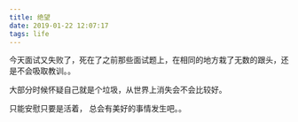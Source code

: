 ```yaml
---
title: 绝望
date: 2019-01-22 12:07:17
tags: life
---
```


今天面试又失败了，死在了之前那些面试题上，在相同的地方栽了无数的跟头，还是不会吸取教训。。

大部分时候怀疑自己就是个垃圾，从世界上消失会不会比较好。

只能安慰只要是活着， 总会有美好的事情发生吧。。